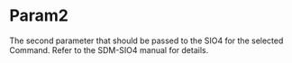 # Param2

The second parameter that should be passed to the SIO4 for the selected Command. Refer to the SDM-SIO4 manual for details.
